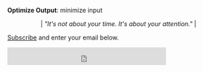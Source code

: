 **Optimize Output**: minimize input

<p align="center">
|<i>  "It's not about your time. It's about your attention."</i> |
</p>

[Subscribe](https://share.mailbrew.com/joshduffney/the-duffney-digest-dsL8moSCOvCb) and enter your email below.


<iframe
  title="Subscribe to The Duffney Digest"
  src="https://app.mailbrew.com/joshduffney/the-duffney-digest-dsL8moSCOvCb/embed?user=false&accent=000000&theme=light&minimal=true&crisp=off"
  width="360"
  height="40"
  style={{ borderRadius: "6px"}}
  frameBorder="0"
  scrolling="no"
></iframe>

<br>